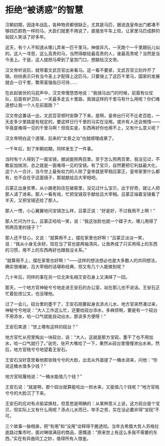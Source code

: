 # 拒绝“被诱惑”的智慧

汉朝初期，因连年战乱，各种物资都很缺乏，尤其是马匹，据说连皇帝出门都凑不够四匹颜色一样的马，大臣们就更不用说了，直接坐牛车上班，让家里马匹成群的匈奴人笑话了好多年。 

这天，有个人不知道从哪儿弄来一匹千里马，神俊非凡，一天跑个一千里跟玩儿似的。这人一寻思，这么高贵的马，当然得献给最高贵的人，谁最高贵呢？当然是当今圣上。于是，这人就把马牵到了皇宫门口，想献给汉文帝。 

汉文帝听说后，就带着文武百官出来看马。这一看不要紧，文武百官立刻炸开了锅，纷纷表示只有当今圣上才配得上这匹马，只要骑上了这匹千里马，国家的发展就会一日千里，繁荣富强指日可待…… 

在此起彼伏的马屁声中，汉文帝慢悠悠地说：“我骑马出门的时候，前面有仪仗队，后面有护卫队，一天最多走五十里路，我骑这样的千里马有什么用呢？你们难道想让我一个人在前面跑？” 

汉文帝这番话一出，文武百官顿时安静了下来。是啊，皇帝出行可不比老百姓，一天走多少里路是有规定的，要这样日行千里的马实在没用。或许有人还会惋惜——毕竟是难得一见的千里马啊！但现实是，东西再好你也用不上，又有什么意义呢？ 

汉文帝明白这个道理，后来的“文景之治”也就顺理成章了。 

一千年后，到了宋朝初期，同样发生了一件事。 

当时有个人得到了一面宝镜，据说能照两百里。至于怎么照两百里，我没见过，不敢妄加揣测，总之就是一面难得一见的宝镜。有了宝贝，自然要把它利益最大化，这个人一合计，当今世上最有权力的人除了皇帝就是宰相吕蒙正，皇帝家里什么都有，也不会在乎这面镜子，那就献给吕大宰相吧。 

吕蒙正出身贫寒，从小跟老妈住在破窑里，没见过什么宝贝，出于好奇，就让人把那人请了进来。那人一看有戏，忙把宝镜双手献给吕大宰相。吕蒙正端着宝镜看了半天，又把宝镜还给了那人。 

那人一愣，小心翼翼地问宝镜怎么样，吕蒙正说：“好是好，不过我用不上啊！” 

那人忙问为什么，吕蒙正哈哈一笑，说：“我这张脸也就一个碟子大，哪儿用得了照两百里的镜子？” 

那人还不甘心，又说：“就算用不上，摆在家里也好啊！”吕蒙正淡淡一笑，说：“我从小身无余财，现在当了官也是两袖清风，让我养成了只买用得上的东西的习惯，用不上的东西再好也跟我没关系。” 

“就算用不上，摆在家里也好啊！”——这样的想法想必也是大多数人的共同想法，确实很难破，吕大宰相的话堪称经典，但又有几个人能做到呢？ 

几十年后，同样的事在另一位北宋名相王安石身上又演绎了一回。 

那天，一个地方官神秘兮兮地走进王安石的办公室，站在那儿也不说话。王安石正忙着批改公文，也没理他。 

过了一会儿，砚台里的墨干了，王安石刚要起身去添点儿水，地方官突然凑过来，神秘兮兮地说：“大人工作这么忙，还要给砚台添水，多麻烦啊，要是有一个砚台不用添水，哈一口气就能自动出水，那该多方便呀！” 

王安石笑道：“世上哪有这样的砚台？” 

地方官忙从兜里掏出一块砚台，说：“大人，这就是那方宝砚，墨干了也不用加水，哈一口气就行了。”说完，张开大嘴哈了一下，果然从砚台里慢慢渗出水来。然后，地方官贱兮兮地望着王安石。 

王安石没好意思看他那张贱兮兮的大脸，出去从外面提了一桶水进来，问他：“你说这桶水值多少钱？” 

地方官轻蔑地说：“一桶水能值几个钱？” 

王安石说：“就是啊，那个砚台就算能哈出一担水来，又能值几个钱呢？”地方官贱兮兮的大脸沉了下来。 

王安石的应对有点偷梁换柱，但意思是明确的：从某种意义上说，这方砚台是个宝贝，但实际上又有什么用呢？添点儿水而已，举手之劳，实在没必要非得“宝砚”不可。 

三个故事一脉相承，把“有用”和“没用”诠释得干脆透彻。当年古希腊大哲人苏格拉底路过集市时，面对琳琅满目的商品，感慨道：“原来世上有这么多我不需要的东西。”实在有异曲同工之妙，值得所有人借鉴。